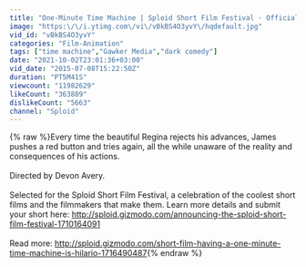 ```yaml
---
title: "One-Minute Time Machine | Sploid Short Film Festival · Official Selection"
image: "https:\/\/i.ytimg.com\/vi\/vBkBS4O3yvY\/hqdefault.jpg"
vid_id: "vBkBS4O3yvY"
categories: "Film-Animation"
tags: ["time machine","Gawker Media","dark comedy"]
date: "2021-10-02T23:01:36+03:00"
vid_date: "2015-07-08T15:22:50Z"
duration: "PT5M41S"
viewcount: "11982629"
likeCount: "363889"
dislikeCount: "5663"
channel: "Sploid"
---
```

{% raw %}Every time the beautiful Regina rejects his advances, James pushes a red button and tries again, all the while unaware of the reality and consequences of his actions.<br /><br />Directed by Devon Avery.<br /><br />Selected for the Sploid Short Film Festival, a celebration of the coolest short films and the filmmakers that make them. Learn more details and submit your short here: <a rel="nofollow" target="blank" href="http://sploid.gizmodo.com/announcing-the-sploid-short-film-festival-1710164091">http://sploid.gizmodo.com/announcing-the-sploid-short-film-festival-1710164091</a><br /><br />Read more: <a rel="nofollow" target="blank" href="http://sploid.gizmodo.com/short-film-having-a-one-minute-time-machine-is-hilario-1716490487">http://sploid.gizmodo.com/short-film-having-a-one-minute-time-machine-is-hilario-1716490487</a>{% endraw %}
